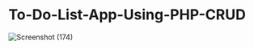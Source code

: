 # To-Do-List-App-Using-PHP-CRUD


![Screenshot (174)](https://github.com/ruban117/To-Do-List-App-Using-PHP-CRUD/assets/102974324/306a426e-3898-4437-b7e2-d10e286d457c)
